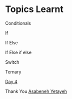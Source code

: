 #  Topics Learnt 



Conditionals

If 

If Else

If Else if else 

Switch

Ternary

[Day 4](https://github.com/Asabeneh/30-Days-Of-JavaScript/blob/master/04_Day_Conditionals/04_day_conditionals.md)

Thank You  [Asabeneh Yetayeh](https://testimonify.herokuapp.com/)





